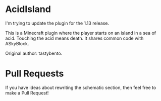 AcidIsland
==========

I'm trying to update the plugin for the 1.13 release.

This is a Minecraft plugin where the player starts on an island in a sea of acid. Touching the acid means death.
It shares common code with ASkyBlock.


Original author: tastybento.

Pull Requests
===

If you have ideas about rewriting the schematic section, then feel free to make a Pull Request!

